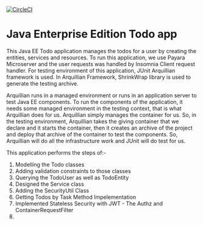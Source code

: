 [![CircleCI](https://circleci.com/gh/yerasoni20/java_ee_todo_app/tree/master.svg?style=svg)](https://circleci.com/gh/yerasoni20/java_ee_todo_app/tree/master)

# Java Enterprise Edition Todo app

This Java EE Todo application manages the todos for a user by creating the entities, services and resources. To run this application, we use Payara Microserver and the user requests was handled by Insomnia Client request handler. For testing environment of this application, JUnit Arquillian framework is used. In Arquillian Framework, ShrinkWrap library is used to generate the testing archive.

Arquillian runs in a managed environment or runs in an application server to test Java EE components. To run the components of the application, it needs some managed environment in the testing context, that is what Arquillian does for us. Arquillian simply manages the container for us. So, in the testing environment, Arquillian takes the giving container that we declare and it starts the container, then it creates an archive of the project and deploy that archive of the container to test the components. So, Arquillian will do all the infrastructure work and JUnit will do test for us.

This application performs the steps of:-

1) Modelling the Todo classes
2) Adding validation constraints to those classes
3) Querying the TodoUser as well as TodoEntity 
4) Designed the Service class
5) Adding the SecurityUtil Class
6) Getting Todos by Task Method Impelementation
7) Implemented Stateless Security with JWT - The Authz and ContainerRequestFilter
8) 
